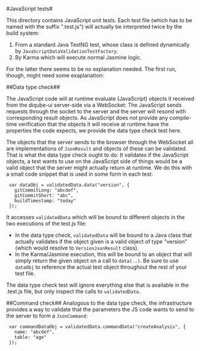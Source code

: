 #JavaScript tests#

This directory contains JavaScript unit tests. Each test file (which has to be named with the suffix ".test.js") will 
actually be interpreted twice by the build system:

1. From a standard Java TestNG test, whose class is defined dynamically by `JavaScriptDataValidationTestFactory`.
2. By Karma which will execute normal Jasmine logic.

For the latter there seems to be no explanation needed. The first run, though, might need some exaplanation:

##Data type check##

The JavaScript code will at runtime evaluate (JavaScript) objects it received from the diqube-ui server-side via a 
WebSocket: The JavaScript sends requests through the socket to the server and the server will resond with corresponding
result objects.
As JavaScript does not provide any compile-time verification that the objects it will receive at runtime have the 
properties the code expects, we provide the data type check test here.

The objects that the server sends to the browser through the WebSocket all are implementations of `JsonResult` and
objects of these can be validated. That is what the data type check ought to do: It validates if the JavaScript objects,
a test wants to use on the JavaScript side of things would be a valid object that the server might actually return at
runtime. We do this with a small code snippet that is used in some form in each test:

```
 var dataObj = validatedData.data("version", { 
   gitCommitLong: "abcdef",
   gitCommitShort: "abc",
   buildTimestamp: "today"
 });
```

It accesses `validatedData` which will be bound to different objects in the two executions of the test.js file:
* In the data type check, `validatedData` will be bound to a Java class that actually validates if the object given
  is a valid object of type "version" (which would resolve to `VersionJsonResult` class).
* In the Karma/Jasmine execution, this will be bound to an object that will simply return the given object on a call to
  `data(..)`. Be sure to use `dataObj` to reference the actual test object throughout the rest of your test file.

The data type check test will ignore everything else that is available in the .test.js file, but only inspect the calls
to `validatedData`. 

##Command check##
Analogous to the data type check, the infrastructure provides a way to validate that the parameters the JS code wants
to send to the server to form a `JsonCommand`:

```
 var commandDataObj = validatedData.commandData("createAnalysis", { 
   name: "abcdef",
   table: "age"
 });
```